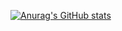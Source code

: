 [![Anurag's GitHub stats](https://github-readme-stats.vercel.app/api?username=Tykeaboyloy&count_private=true&show_icons=true&theme=monokai&bg_color=00000000)](https://github.com/anuraghazra/github-readme-stats)
